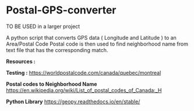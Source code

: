 # Postal-GPS-converter
TO BE USED in a larger project

A python script that converts GPS data ( Longitude and Latitude ) to an Area/Postal Code
Postal code is then used to find neighborhood name from text file that has the corresponding match.


**Resources :**

  **Testing :**
  https://worldpostalcode.com/canada/quebec/montreal

  **Postal codes to Neighborhood Name**
  https://en.wikipedia.org/wiki/List_of_postal_codes_of_Canada:_H

  **Python Library**
  https://geopy.readthedocs.io/en/stable/
